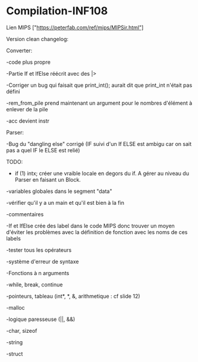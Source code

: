 # Compilation-INF108

Lien MIPS ["https://peterfab.com/ref/mips/MIPSir.html"]

Version clean changelog:

Converter:

-code plus propre

-Partie If et IfElse réécrit avec des |>

-Corriger un bug qui faisait que print_int(); aurait dit que print_int n'était pas défini

-rem_from_pile prend maintenant un argument pour le nombres d'élément à enlever de la pile

-acc devient instr

Parser:

-Bug du "dangling else" corrigé (IF suivi d'un If ELSE est ambigu car on sait pas a quel IF le ELSE est relié)

TODO:

- if (1) intx; créer une vraible locale en degors du if. A gérer au niveau du Parser en faisant un Block.

-variables globales dans le segment "data"

-vérifier qu'il y a un main et qu'il est bien à la fin

-commentaires

-If et IfElse crée des label dans le code MIPS donc trouver un moyen d'éviter les problèmes avec la définition de fonction avec les noms de ces labels

-tester tous les opérateurs

-système d'erreur de syntaxe

-Fonctions à n arguments

-while, break, continue

-pointeurs, tableau (int*, *, &, arithmetique : cf slide 12)

-malloc

-logique paresseuse (||, &&)

-char, sizeof

-string

-struct
